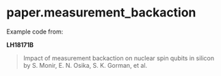 # paper.measurement_backaction

Example code from: 

**LH18171B**

> Impact of measurement backaction on nuclear spin qubits in silicon
> by S. Monir, E. N. Osika, S. K. Gorman, et al.
